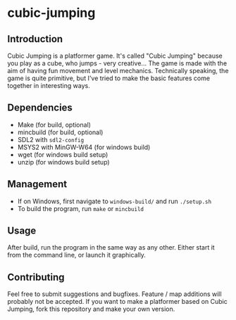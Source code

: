 # cubic-jumping

## Introduction

Cubic Jumping is a platformer game. It's called "Cubic Jumping" because you play
as a cube, who jumps - very creative... The game is made with the aim of having
fun movement and level mechanics. Technically speaking, the game is quite
primitive, but I've tried to make the basic features come together in
interesting ways.

## Dependencies

* Make (for build, optional)
* mincbuild (for build, optional)
* SDL2 with `sdl2-config`
* MSYS2 with MinGW-W64 (for windows build)
* wget (for windows build setup)
* unzip (for windows build setup)

## Management

* If on Windows, first navigate to `windows-build/` and run `./setup.sh`
* To build the program, run `make` or `mincbuild`

## Usage

After build, run the program in the same way as any other. Either start it from
the command line, or launch it graphically.

## Contributing

Feel free to submit suggestions and bugfixes. Feature / map additions will
probably not be accepted. If you want to make a platformer based on Cubic
Jumping, fork this repository and make your own version.
